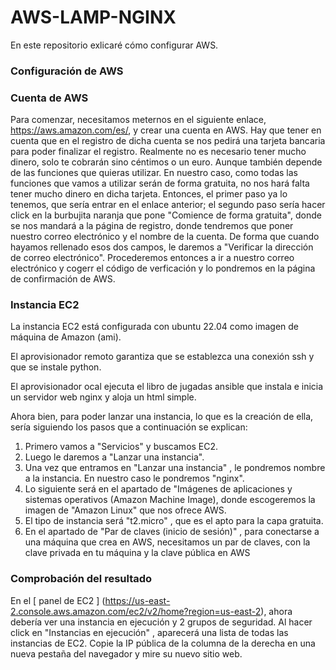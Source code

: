 # AWS-LAMP-NGINX
En este repositorio exlicaré cómo configurar AWS.

### Configuración de AWS

### Cuenta de AWS

Para comenzar, necesitamos meternos en el siguiente enlace, https://aws.amazon.com/es/, y crear una cuenta en AWS. Hay que tener en cuenta que en el registro de dicha cuenta se nos pedirá una tarjeta bancaria para poder finalizar el registro. Realmente no es necesario tener mucho dinero, solo te cobrarán sino céntimos o un euro. Aunque también depende de las funciones que quieras utilizar.
En nuestro caso, como todas las funciones que vamos a utilizar serán de forma gratuita, no nos hará falta tener mucho dinero en dicha tarjeta.
Entonces, el primer paso ya lo tenemos, que sería entrar en el enlace anterior; el segundo paso sería hacer click en la burbujita naranja que pone "Comience de forma gratuita", donde se nos mandará a la página de registro, donde tendremos que poner nuestro correo electrónico y el nombre de la cuenta. De forma que cuando hayamos rellenado esos dos campos, le daremos a "Verificar la dirección de correo electrónico". Procederemos entonces a ir a nuestro correo electrónico y cogerr el código de verficación y lo pondremos en la página de confirmación de AWS.

### Instancia EC2

La instancia EC2 está configurada con ubuntu 22.04 como imagen de máquina de Amazon (ami).

El aprovisionador remoto garantiza que se establezca una conexión ssh y que se instale python.

El aprovisionador ocal ejecuta el libro de jugadas ansible que instala e inicia un servidor web nginx y aloja un html simple.

Ahora bien, para poder lanzar una instancia, lo que es la creación de ella, sería siguiendo los pasos que a continuación se explican:

1. Primero vamos a "Servicios" y buscamos EC2.
2. Luego le daremos a "Lanzar una instancia".
3. Una vez que entramos en "Lanzar una instancia" , le pondremos nombre a la instancia. En nuestro caso le pondremos "nginx".
4. Lo siguiente será en el apartado de "Imágenes de aplicaciones y sistemas operativos (Amazon Machine Image), donde escogeremos la imagen de "Amazon Linux" que nos ofrece AWS.
5. El tipo de instancia será "t2.micro" , que es el apto para la capa gratuita.
6. En el apartado de "Par de claves (inicio de sesión)" , para conectarse a una máquina que crea en AWS, necesitamos un par de claves, con la clave privada en tu máquina y la clave pública en AWS

### Comprobación del resultado

En el [ panel de EC2 ] (https://us-east-2.console.aws.amazon.com/ec2/v2/home?region=us-east-2), ahora debería ver una instancia en ejecución y 2 grupos de seguridad.
Al hacer click en "Instancias en ejecución" , aparecerá una lista de todas las instancias de EC2.
Copie la IP pública de la columna de la derecha en una nueva pestaña del navegador y mire su nuevo sitio web.
